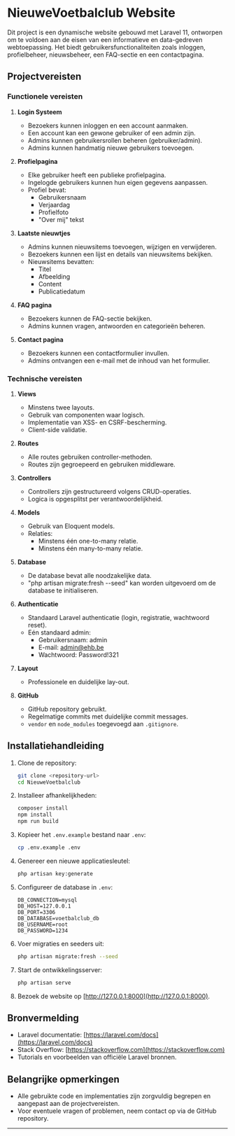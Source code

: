 # NieuweVoetbalclub Website

Dit project is een dynamische website gebouwd met Laravel 11, ontworpen om te voldoen aan de eisen van een informatieve en data-gedreven webtoepassing. Het biedt gebruikersfunctionaliteiten zoals inloggen, profielbeheer, nieuwsbeheer, een FAQ-sectie en een contactpagina.

## Projectvereisten

### Functionele vereisten

1. **Login Systeem**
   - Bezoekers kunnen inloggen en een account aanmaken.
   - Een account kan een gewone gebruiker of een admin zijn.
   - Admins kunnen gebruikersrollen beheren (gebruiker/admin).
   - Admins kunnen handmatig nieuwe gebruikers toevoegen.

2. **Profielpagina**
   - Elke gebruiker heeft een publieke profielpagina.
   - Ingelogde gebruikers kunnen hun eigen gegevens aanpassen.
   - Profiel bevat:
     - Gebruikersnaam
     - Verjaardag
     - Profielfoto
     - "Over mij" tekst

3. **Laatste nieuwtjes**
   - Admins kunnen nieuwsitems toevoegen, wijzigen en verwijderen.
   - Bezoekers kunnen een lijst en details van nieuwsitems bekijken.
   - Nieuwsitems bevatten:
     - Titel
     - Afbeelding
     - Content
     - Publicatiedatum

4. **FAQ pagina**
   - Bezoekers kunnen de FAQ-sectie bekijken.
   - Admins kunnen vragen, antwoorden en categorieën beheren.

5. **Contact pagina**
   - Bezoekers kunnen een contactformulier invullen.
   - Admins ontvangen een e-mail met de inhoud van het formulier.


### Technische vereisten

1. **Views**
   - Minstens twee layouts.
   - Gebruik van componenten waar logisch.
   - Implementatie van XSS- en CSRF-bescherming.
   - Client-side validatie.

2. **Routes**
   - Alle routes gebruiken controller-methoden.
   - Routes zijn gegroepeerd en gebruiken middleware.

3. **Controllers**
   - Controllers zijn gestructureerd volgens CRUD-operaties.
   - Logica is opgesplitst per verantwoordelijkheid.

4. **Models**
   - Gebruik van Eloquent models.
   - Relaties:
     - Minstens één one-to-many relatie.
     - Minstens één many-to-many relatie.

5. **Database**
   - De database bevat alle noodzakelijke data.
   - "php artisan migrate:fresh --seed" kan worden uitgevoerd om de database te initialiseren.

6. **Authenticatie**
   - Standaard Laravel authenticatie (login, registratie, wachtwoord reset).
   - Eén standaard admin:
     - Gebruikersnaam: admin
     - E-mail: admin@ehb.be
     - Wachtwoord: Password!321

7. **Layout**
   - Professionele en duidelijke lay-out.

8. **GitHub**
   - GitHub repository gebruikt.
   - Regelmatige commits met duidelijke commit messages.
   - `vendor` en `node_modules` toegevoegd aan `.gitignore`.

## Installatiehandleiding

1. Clone de repository:
   ```bash
   git clone <repository-url>
   cd NieuweVoetbalclub
   ```

2. Installeer afhankelijkheden:
   ```bash
   composer install
   npm install
   npm run build
   ```

3. Kopieer het `.env.example` bestand naar `.env`:
   ```bash
   cp .env.example .env
   ```

4. Genereer een nieuwe applicatiesleutel:
   ```bash
   php artisan key:generate
   ```

5. Configureer de database in `.env`:
   ```env
   DB_CONNECTION=mysql
   DB_HOST=127.0.0.1
   DB_PORT=3306
   DB_DATABASE=voetbalclub_db
   DB_USERNAME=root
   DB_PASSWORD=1234
   ```

6. Voer migraties en seeders uit:
   ```bash
   php artisan migrate:fresh --seed
   ```

7. Start de ontwikkelingsserver:
   ```bash
   php artisan serve
   ```

8. Bezoek de website op [http://127.0.0.1:8000](http://127.0.0.1:8000).

## Bronvermelding
- Laravel documentatie: [https://laravel.com/docs](https://laravel.com/docs)
- Stack Overflow: [https://stackoverflow.com](https://stackoverflow.com)
- Tutorials en voorbeelden van officiële Laravel bronnen.

## Belangrijke opmerkingen
- Alle gebruikte code en implementaties zijn zorgvuldig begrepen en aangepast aan de projectvereisten.
- Voor eventuele vragen of problemen, neem contact op via de GitHub repository.

---
